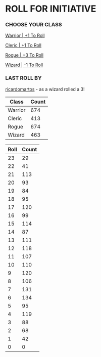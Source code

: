 # ROLL FOR INITIATIVE
### CHOOSE YOUR CLASS

[Warrior | +1 To Roll](https://github.com/benjaminsampica/benjaminsampica/issues/new?title=roll%7Cwarrior&body=Just+click+%27Submit+new+issue%27.)

[Cleric | +1 To Roll](https://github.com/benjaminsampica/benjaminsampica/issues/new?title=roll%7Ccleric&body=Just+click+%27Submit+new+issue%27.)

[Rogue | +3 To Roll](https://github.com/benjaminsampica/benjaminsampica/issues/new?title=roll%7Crogue&body=Just+click+%27Submit+new+issue%27.)

[Wizard | -1 To Roll](https://github.com/benjaminsampica/benjaminsampica/issues/new?title=roll%7Cwizard&body=Just+click+%27Submit+new+issue%27.)
### LAST ROLL BY
[ricardomartos](https://www.github.com/ricardomartos) - as a wizard rolled a 3!

|Class|Count|
|-|-|
|Warrior|674|
|Cleric|413|
|Rogue|674|
|Wizard|463|

|Roll|Count|
|-|-|
|23|29
|22|41
|21|113
|20|93
|19|84
|18|95
|17|120
|16|99
|15|114
|14|87
|13|111
|12|118
|11|107
|10|110
|9|120
|8|106
|7|131
|6|134
|5|95
|4|119
|3|88
|2|68
|1|42
|0|0
